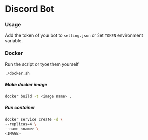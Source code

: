  Discord Bot
==============

### Usage
Add the token of your bot to `setting.json`
or
Set `TOKEN` environment variable.
### Docker
Run the script or tyoe them yourself
```bash
./docker.sh
```
##### Make docker image
```bash
docker build -t <image name> .
```
##### Run container
```bash
docker service create -d \
--replicas=4 \
--name <name> \
<IMAGE>
```
